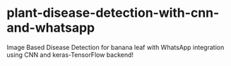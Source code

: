 # plant-disease-detection-with-cnn-and-whatsapp
Image Based Disease Detection for banana leaf with WhatsApp integration using CNN and keras-TensorFlow backend! 
